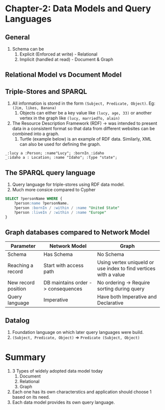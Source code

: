 # Chapter-2: Data Models and Query Languages

## General

1. Schema can be 
   1. Explicit (Enforced at write) - Relational
   2. Implicit (handled at read) - Document & Graph

   
## Relational Model vs Document Model



## Triple-Stores and SPARQL

1. All information is stored in the form `(Subject, Predicate, Object)`. Eg: `(Jim, likes, Banana)`
   1. Objects can either be a key value like `(lucy, age, 33)` or another vertex in the graph like `(lucy, marriedTo, alain)`
2. The Resource Description Framework (RDF) -> was intended to present data in a consistent format so that data from different websites can be combined into a graph. 
   1. Turtle (example below) is an example of RDF data. Similarly, XML can also be used for defining the graph. 
```
_:lucy a :Person; :name"Lucy"; :bornIn_:idaho
_:idaho a : Location; :name "Idaho"; :type "state";
```

## The SPARQL query language
1. Query language for triple-stores using RDF data model. 
2. Much more consice compared to Cypher

```sql
SELECT ?personName WHERE {
    ?person:name ?personName.
    ?person :bornIn / :within / :name "United State"
    ?person :liveIn / :within / :name "Europe"
}
```
## Graph databases compared to Network Model

| Parameter | Network Model | Graph |
|----------|--------------|--------|
| Schema | Has Schema | No Schema|
| Reaching a record | Start with access path  | Using vertex uniqueId or use index to find vertices with a value |
| New record position | DB maintains order -> consequences | No ordering -> Require sorting during query|
| Query language| Imperative | Have both Imperative and Declarative | 


## Datalog 
1. Foundation language on which later query languages were build. 
2. `(Subject, Predicate, Object)` => `Predicate (Subject, Object)`

# Summary
1. 3 Types of widely adopted data model today
   1. Document
   2. Relational
   3. Graph
2. Each one has its own characterstics and application should choose 1 based on its need. 
3. Each data model provides its own query language. 
